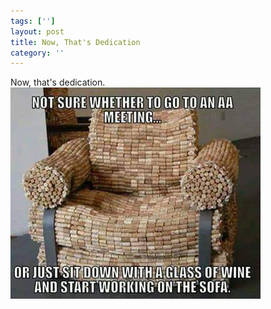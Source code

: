 ```yaml
---
tags: ['']
layout: post
title: Now, That's Dedication
category: ''
---
```

Now, that's dedication.
![Now, that's dedication.](/uploads/2016-1-05-now-thats-dedication.jpg)
